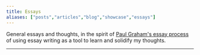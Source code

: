 ```yaml
---
title: Essays
aliases: ["posts","articles","blog","showcase","essays"]
---
```


General essays and thoughts, in the spirit of [Paul Graham's essay process](http://www.paulgraham.com/words.html) of using essay writing as a tool to learn and solidify my thoughts.

---

